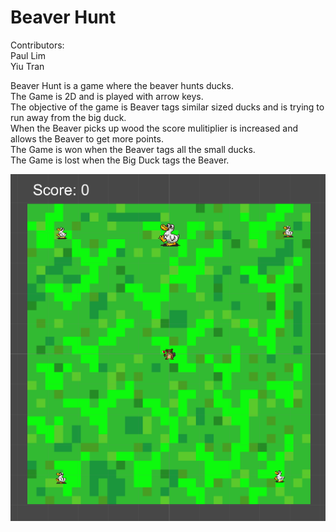 # Beaver Hunt

Contributors:  
Paul Lim  
Yiu Tran

Beaver Hunt is a game where the beaver hunts ducks.  
The Game is 2D and is played with arrow keys.  
The objective of the game is Beaver tags similar sized ducks and is trying to run away from the big duck.   
When the Beaver picks up wood the score mulitiplier is increased and allows the Beaver to get more points.   
The Game is won when the Beaver tags all the small ducks.  
The Game is lost when the Big Duck tags the Beaver.  

![BeaverHunt Screenshot](https://github.com/plim1025/BeaverHunt/blob/master/Screenshot.PNG)
